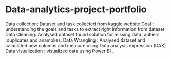 # Data-analytics-project-portfolio
Data collection: Dataset and task collected from kaggle website
Goal : understanding the goals and tasks to extract right information from dataset
Data Cleaning: Analysed dataset found solution for missing data  ,outliers ,duplicates and anamolies.
Data Wrangling : Analysed dataset and caluclated new columns and measure using Data analysis expression (DAX)
Data visualization : visualized data using Power BI .
